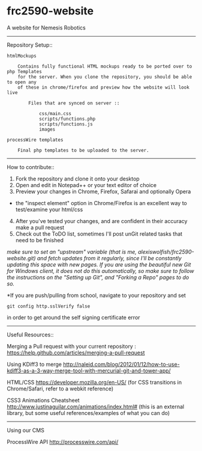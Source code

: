frc2590-website
===============

A website for Nemesis Robotics

***
Repository Setup::

	htmlMockups
	
		Contains fully functional HTML mockups ready to be ported over to php Templates
		for the server. When you clone the repository, you should be able to open any
		of these in chrome/firefox and preview how the website will look live
			
			Files that are synced on server ::
				
				css/main.css
				scripts/functions.php
				scripts/functions.js
				images
	
	processWire templates
		
		Final php templates to be uploaded to the server. 
	
***
How to contribute::

1. Fork the repository and clone it onto your desktop
2. Open and edit in Notepad++ or your text editor of choice
3. Preview your changes in Chrome, Firefox, Safarai and optionally Opera
  * the "inspect element" option in Chrome/Firefox is an excellent way to test/examine your html/css
4. After you've tested your changes, and are confident in their accuracy make a pull request
5. Check out the ToDO list, sometimes I'll post unGit related tasks that need to be finished

*make sure to set an "upstream" variable (that is me, alexiswolfish/frc2590-website.git) and fetch updates
from it regularly, since I'll be constantly updating this space with new pages. If you are using the beautiful
new Git for Windows client, it does not do this automatically, so make sure to follow the instructions on the
"Setting up Git", and "Forking a Repo" pages to do so.*


*If you are push/pulling from school, navigate to your repository and set

    git config http.sslVerify false

in order to get around the self signing certificate error

***
Useful Resources::

Merging a Pull request with your current repository
: https://help.github.com/articles/merging-a-pull-request

Using KDiff3 to merge
http://naleid.com/blog/2012/01/12/how-to-use-kdiff3-as-a-3-way-merge-tool-with-mercurial-git-and-tower-app/

HTML/CSS
https://developer.mozilla.org/en-US/
(for CSS transitions in Chrome/Safari, refer to a webkit reference)

CSS3 Animations Cheatsheet
http://www.justinaguilar.com/animations/index.html#
(this is an external library, but some useful references/examples of what you can do)

***
Using our CMS

ProcessWire API
http://processwire.com/api/
